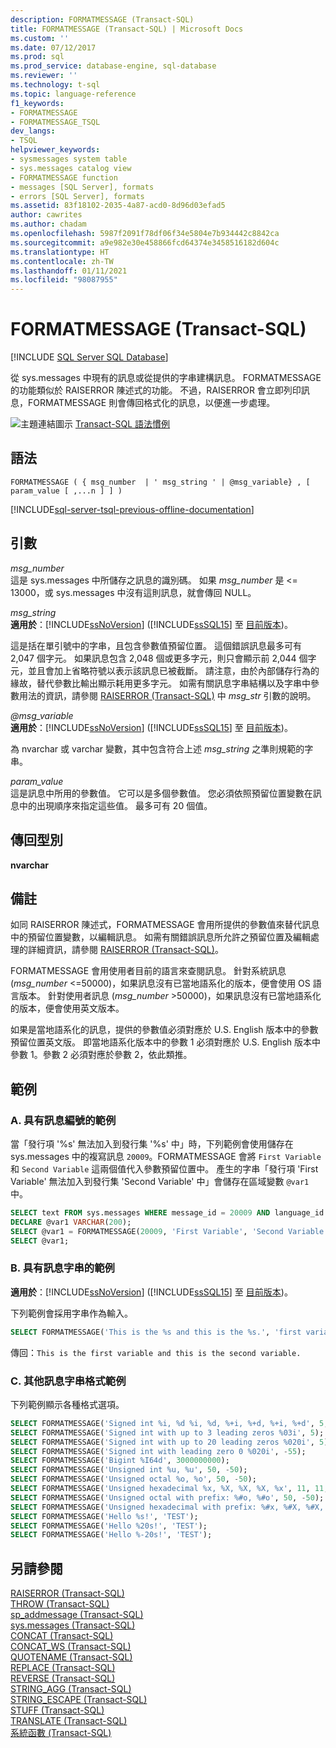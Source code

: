 ```yaml
---
description: FORMATMESSAGE (Transact-SQL)
title: FORMATMESSAGE (Transact-SQL) | Microsoft Docs
ms.custom: ''
ms.date: 07/12/2017
ms.prod: sql
ms.prod_service: database-engine, sql-database
ms.reviewer: ''
ms.technology: t-sql
ms.topic: language-reference
f1_keywords:
- FORMATMESSAGE
- FORMATMESSAGE_TSQL
dev_langs:
- TSQL
helpviewer_keywords:
- sysmessages system table
- sys.messages catalog view
- FORMATMESSAGE function
- messages [SQL Server], formats
- errors [SQL Server], formats
ms.assetid: 83f18102-2035-4a87-acd0-8d96d03efad5
author: cawrites
ms.author: chadam
ms.openlocfilehash: 5987f2091f78df06f34e5804e7b934442c8842ca
ms.sourcegitcommit: a9e982e30e458866fcd64374e3458516182d604c
ms.translationtype: HT
ms.contentlocale: zh-TW
ms.lasthandoff: 01/11/2021
ms.locfileid: "98087955"
---
```

# <a name="formatmessage-transact-sql"></a>FORMATMESSAGE (Transact-SQL)
[!INCLUDE [SQL Server SQL Database](../../includes/applies-to-version/sql-asdb.md)]

  從 sys.messages 中現有的訊息或從提供的字串建構訊息。 FORMATMESSAGE 的功能類似於 RAISERROR 陳述式的功能。 不過，RAISERROR 會立即列印訊息，FORMATMESSAGE 則會傳回格式化的訊息，以便進一步處理。  
  
 ![主題連結圖示](../../database-engine/configure-windows/media/topic-link.gif "主題連結圖示") [Transact-SQL 語法慣例](../../t-sql/language-elements/transact-sql-syntax-conventions-transact-sql.md)  
  
## <a name="syntax"></a>語法  
  
```syntaxsql
FORMATMESSAGE ( { msg_number  | ' msg_string ' | @msg_variable} , [ param_value [ ,...n ] ] )  
```  
  
[!INCLUDE[sql-server-tsql-previous-offline-documentation](../../includes/sql-server-tsql-previous-offline-documentation.md)]

## <a name="arguments"></a>引數
 *msg_number*  
 這是 sys.messages 中所儲存之訊息的識別碼。 如果 *msg_number* 是 <= 13000，或 sys.messages 中沒有這則訊息，就會傳回 NULL。  
  
 *msg_string*  
 **適用於**：[!INCLUDE[ssNoVersion](../../includes/ssnoversion-md.md)] ([!INCLUDE[ssSQL15](../../includes/sssql15-md.md)] 至 [目前版本](https://go.microsoft.com/fwlink/p/?LinkId=299658))。  
  
 這是括在單引號中的字串，且包含參數值預留位置。 這個錯誤訊息最多可有 2,047 個字元。 如果訊息包含 2,048 個或更多字元，則只會顯示前 2,044 個字元，並且會加上省略符號以表示該訊息已被截斷。 請注意，由於內部儲存行為的緣故，替代參數比輸出顯示耗用更多字元。  如需有關訊息字串結構以及字串中參數用法的資訊，請參閱 [RAISERROR &#40;Transact-SQL&#41;](../../t-sql/language-elements/raiserror-transact-sql.md) 中 *msg_str* 引數的說明。  

 *@msg_variable*  
 **適用於**：[!INCLUDE[ssNoVersion](../../includes/ssnoversion-md.md)] ([!INCLUDE[ssSQL15](../../includes/sssql15-md.md)] 至 [目前版本](https://go.microsoft.com/fwlink/p/?LinkId=299658))。  
  
 為 nvarchar 或 varchar 變數，其中包含符合上述 *msg_string* 之準則規範的字串。  
  
 *param_value*  
 這是訊息中所用的參數值。 它可以是多個參數值。 您必須依照預留位置變數在訊息中的出現順序來指定這些值。 最多可有 20 個值。  
  
## <a name="return-types"></a>傳回型別  
 **nvarchar**  
  
## <a name="remarks"></a>備註  
 如同 RAISERROR 陳述式，FORMATMESSAGE 會用所提供的參數值來替代訊息中的預留位置變數，以編輯訊息。 如需有關錯誤訊息所允許之預留位置及編輯處理的詳細資訊，請參閱 [RAISERROR &#40;Transact-SQL&#41;](../../t-sql/language-elements/raiserror-transact-sql.md)。  
  
 FORMATMESSAGE 會用使用者目前的語言來查閱訊息。 針對系統訊息 (*msg_number* <=50000)，如果訊息沒有已當地語系化的版本，便會使用 OS 語言版本。 針對使用者訊息 (*msg_number* >50000)，如果訊息沒有已當地語系化的版本，便會使用英文版本。
  
 如果是當地語系化的訊息，提供的參數值必須對應於 U.S. English 版本中的參數預留位置英文版。 即當地語系化版本中的參數 1 必須對應於 U.S. English 版本中參數 1。參數 2 必須對應於參數 2，依此類推。  
  
## <a name="examples"></a>範例  
  
### <a name="a-example-with-a-message-number"></a>A. 具有訊息編號的範例  
 當「發行項 '%s' 無法加入到發行集 '%s' 中」時，下列範例會使用儲存在 sys.messages 中的複寫訊息 `20009`。FORMATMESSAGE 會將 `First Variable` 和 `Second Variable` 這兩個值代入參數預留位置中。 產生的字串「發行項 'First Variable' 無法加入到發行集 'Second Variable' 中」會儲存在區域變數 `@var1` 中。  
  
```sql
SELECT text FROM sys.messages WHERE message_id = 20009 AND language_id = 1033;  
DECLARE @var1 VARCHAR(200);   
SELECT @var1 = FORMATMESSAGE(20009, 'First Variable', 'Second Variable');   
SELECT @var1;  
```  
  
### <a name="b-example-with-a-message-string"></a>B. 具有訊息字串的範例  
  
**適用於**：[!INCLUDE[ssNoVersion](../../includes/ssnoversion-md.md)] ([!INCLUDE[ssSQL15](../../includes/sssql15-md.md)] 至 [目前版本](https://go.microsoft.com/fwlink/p/?LinkId=299658))。  
  
 下列範例會採用字串作為輸入。  
  
```sql
SELECT FORMATMESSAGE('This is the %s and this is the %s.', 'first variable', 'second variable') AS Result;  
```  
  
 傳回：`This is the first variable and this is the second variable.`  
  
### <a name="c-additional-message-string-formatting-examples"></a>C. 其他訊息字串格式範例  
 下列範例顯示各種格式選項。  
  
```sql
SELECT FORMATMESSAGE('Signed int %i, %d %i, %d, %+i, %+d, %+i, %+d', 5, -5, 50, -50, -11, -11, 11, 11);
SELECT FORMATMESSAGE('Signed int with up to 3 leading zeros %03i', 5);  
SELECT FORMATMESSAGE('Signed int with up to 20 leading zeros %020i', 5);  
SELECT FORMATMESSAGE('Signed int with leading zero 0 %020i', -55);  
SELECT FORMATMESSAGE('Bigint %I64d', 3000000000);
SELECT FORMATMESSAGE('Unsigned int %u, %u', 50, -50);  
SELECT FORMATMESSAGE('Unsigned octal %o, %o', 50, -50);  
SELECT FORMATMESSAGE('Unsigned hexadecimal %x, %X, %X, %X, %x', 11, 11, -11, 50, -50);  
SELECT FORMATMESSAGE('Unsigned octal with prefix: %#o, %#o', 50, -50);  
SELECT FORMATMESSAGE('Unsigned hexadecimal with prefix: %#x, %#X, %#X, %X, %x', 11, 11, -11, 50, -50);  
SELECT FORMATMESSAGE('Hello %s!', 'TEST');  
SELECT FORMATMESSAGE('Hello %20s!', 'TEST');  
SELECT FORMATMESSAGE('Hello %-20s!', 'TEST');  
```  
  
## <a name="see-also"></a>另請參閱  
 [RAISERROR &#40;Transact-SQL&#41;](../../t-sql/language-elements/raiserror-transact-sql.md)  
 [THROW &#40;Transact-SQL&#41;](../../t-sql/language-elements/throw-transact-sql.md)   
 [sp_addmessage &#40;Transact-SQL&#41;](../../relational-databases/system-stored-procedures/sp-addmessage-transact-sql.md)   
 [sys.messages &#40;Transact-SQL&#41;](../../relational-databases/system-catalog-views/messages-for-errors-catalog-views-sys-messages.md)   
 [CONCAT &#40;Transact-SQL&#41;](../../t-sql/functions/concat-transact-sql.md)  
 [CONCAT_WS &#40;Transact-SQL&#41;](../../t-sql/functions/concat-ws-transact-sql.md)  
 [QUOTENAME &#40;Transact-SQL&#41;](../../t-sql/functions/quotename-transact-sql.md)  
 [REPLACE &#40;Transact-SQL&#41;](../../t-sql/functions/replace-transact-sql.md)  
 [REVERSE &#40;Transact-SQL&#41;](../../t-sql/functions/reverse-transact-sql.md)  
 [STRING_AGG &#40;Transact-SQL&#41;](../../t-sql/functions/string-agg-transact-sql.md)  
 [STRING_ESCAPE &#40;Transact-SQL&#41;](../../t-sql/functions/string-escape-transact-sql.md)  
 [STUFF &#40;Transact-SQL&#41;](../../t-sql/functions/stuff-transact-sql.md)  
 [TRANSLATE &#40;Transact-SQL&#41;](../../t-sql/functions/translate-transact-sql.md)  
 [系統函數 &#40;Transact-SQL&#41;](../../relational-databases/system-functions/system-functions-category-transact-sql.md)   
  
  
